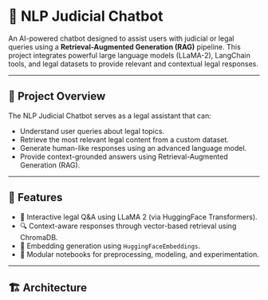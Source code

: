 # 🧠 NLP Judicial Chatbot

An AI-powered chatbot designed to assist users with judicial or legal queries using a **Retrieval-Augmented Generation (RAG)** pipeline. This project integrates powerful large language models (LLaMA-2), LangChain tools, and legal datasets to provide relevant and contextual legal responses.

---

## 🚀 Project Overview

The NLP Judicial Chatbot serves as a legal assistant that can:

- Understand user queries about legal topics.
- Retrieve the most relevant legal content from a custom dataset.
- Generate human-like responses using an advanced language model.
- Provide context-grounded answers using Retrieval-Augmented Generation (RAG).

---

## 🧩 Features

- 💬 Interactive legal Q&A using LLaMA 2 (via HuggingFace Transformers).
- 🔍 Context-aware responses through vector-based retrieval using ChromaDB.
- 🧠 Embedding generation using `HuggingFaceEmbeddings`.
- 🧱 Modular notebooks for preprocessing, modeling, and experimentation.

---

## 🏗️ Architecture

